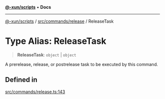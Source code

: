 [**@-xun/scripts**](../../../../README.md) • **Docs**

***

[@-xun/scripts](../../../../README.md) / [src/commands/release](../README.md) / ReleaseTask

# Type Alias: ReleaseTask

> **ReleaseTask**: `object` \| `object`

A prerelease, release, or postrelease task to be executed by this command.

## Defined in

[src/commands/release.ts:143](https://github.com/Xunnamius/xscripts/blob/5720c37375b8ffddbde03f8e53002853e0eeabbc/src/commands/release.ts#L143)
